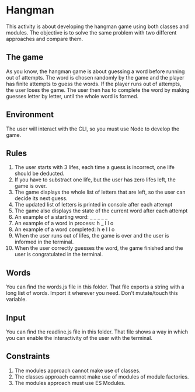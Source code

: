 # Hangman

This activity is about developing the hangman game using both classes and modules. The objective is to solve the same problem with two different approaches and compare them.

## The game

As you know, the hangman game is about guessing a word before running out of attempts. The word is chosen randomly by the game and the player has finite attempts to guess the words. If the player runs out of attempts, the user loses the game.
The user then has to complete the word by making guesses letter by letter, until the whole word is formed.

## Environment

The user will interact with the CLI, so you must use Node to develop the game.

## Rules

1. The user starts with 3 lifes, each time a guess is incorrect, one life should be deducted.
2. If you have to substract one life, but the user has zero lifes left, the game is over.
3. The game displays the whole list of letters that are left, so the user can decide its next guess.
4. The updated list of letters is printed in console after each attempt
5. The game also displays the state of the current word after each attempt
6. An example of a starting word: \_ \_ \_ \_ \_
7. An example of a word in process: h \_ l l o
8. An example of a word completed: h e l l o
9. When the user runs out of lifes, the game is over and the user is informed in the terminal.
10. When the user correctly guesses the word, the game finished and the user is congratulated in the terminal.

## Words

You can find the words.js file in this folder. That file exports a string with a long list of words. Import it wherever you need. Don't mutate/touch this variable.

## Input

You can find the readline.js file in this folder. That file shows a way in which you can enable the interactivity of the user with the terminal.

## Constraints

1. The modules approach cannot make use of classes.
2. The classes approach cannot make use of modules of module factories.
3. The modules approach must use ES Modules.
